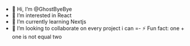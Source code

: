 - 👋 Hi, I’m @GhostByeBye
- 👀 I’m interested in React
- 🌱 I’m currently learning Nextjs
- 💞️ I’m looking to collaborate on every project i can
=- ⚡ Fun fact: one + one is not equal two

